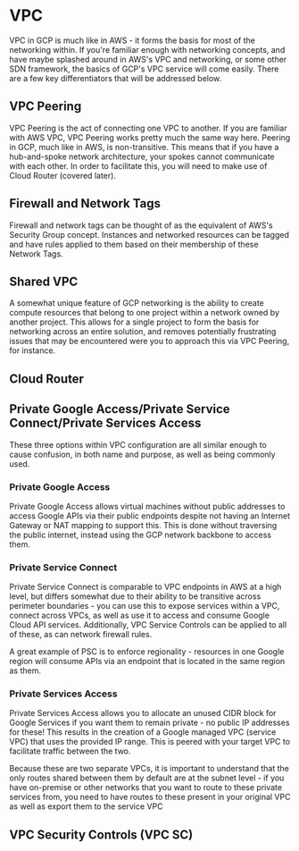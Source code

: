 # VPC

VPC in GCP is much like in AWS - it forms the basis for most of the networking within. If you're familiar enough with networking concepts, and have maybe splashed around in AWS's VPC and networking, or some other SDN framework, the basics of GCP's VPC service will come easily. There are a few key differentiators that will be addressed below.

## VPC Peering
VPC Peering is the act of connecting one VPC to another. If you are familiar with AWS VPC, VPC Peering works pretty much the same way here. Peering in GCP, much like in AWS, is non-transitive. This means that if you have a hub-and-spoke network architecture, your spokes cannot communicate with each other. In order to facilitate this, you will need to make use of Cloud Router (covered later).
## Firewall and Network Tags
Firewall and network tags can be thought of as the equivalent of AWS's Security Group concept. Instances and networked resources can be tagged and have rules applied to them based on their membership of these Network Tags.
## Shared VPC
A somewhat unique feature of GCP networking is the ability to create compute resources that belong to one project within a network owned by another project. This allows for a single project to form the basis for networking across an entire solution, and removes potentially frustrating issues that may be encountered were you to approach this via VPC Peering, for instance.
## Cloud Router

## Private Google Access/Private Service Connect/Private Services Access
These three options within VPC configuration are all similar enough to cause confusion, in both name and purpose, as well as being commonly used. 
### Private Google Access
Private Google Access allows virtual machines without public addresses to access Google APIs via their public endpoints despite not having an Internet Gateway or NAT mapping to support this. This is done without traversing the public internet, instead using the GCP network backbone to access them.

### Private Service Connect
Private Service Connect is comparable to VPC endpoints in AWS at a high level, but differs somewhat due to their ability to be transitive across perimeter boundaries - you can use this to expose services within a VPC, connect across VPCs, as well as use it to access and consume Google Cloud API services. Additionally, VPC Service Controls can be applied to all of these, as can network firewall rules.

A great example of PSC is to enforce regionality - resources in one Google region will consume APIs via an endpoint that is located in the same region as them.
### Private Services Access
Private Services Access allows you to allocate an unused CIDR block for Google Services if you want them to remain private - no public IP addresses for these! This results in the creation of a Google managed VPC (service VPC) that uses the provided IP range. This is peered with your target VPC to facilitate traffic between the two.

Because these are two separate VPCs, it is important to understand that the only routes shared between them by default are at the subnet level - if you have on-premise or other networks that you want to route to these private services from, you need to have routes to these present in your original VPC as well as export them to the service VPC
## VPC Security Controls (VPC SC)
